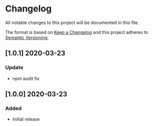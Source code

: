 # Changelog
All notable changes to this project will be documented in this file.

The format is based on [Keep a Changelog](http://keepachangelog.com/en/1.0.0/)
and this project adheres to [Semantic Versioning](http://semver.org/spec/v2.0.0.html).

## [1.0.1] 2020-03-23
### Update
- npm audit fix

## [1.0.0] 2020-03-23
### Added
- Initial release